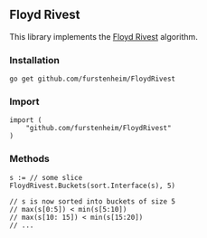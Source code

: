 ## Floyd Rivest

This library implements the [Floyd Rivest](https://en.wikipedia.org/wiki/Floyd%E2%80%93Rivest_algorithm) algorithm.

### Installation

    go get github.com/furstenheim/FloydRivest

### Import

    import (
        "github.com/furstenheim/FloydRivest"
    )

### Methods


    s := // some slice
    FloydRivest.Buckets(sort.Interface(s), 5)

    // s is now sorted into buckets of size 5
    // max(s[0:5]) < min(s[5:10])
    // max(s[10: 15]) < min(s[15:20])
    // ...



